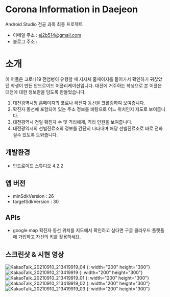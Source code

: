 # Corona Information in Daejeon
Android Studio 전공 과목 최종 프로젝트 <br />
- 이메일 주소 : ej2b514@gmail.com <br />
- 블로그 주소 :  <br />

# 소개 <br />
이 어플은 코로나19 전염병이 유행할 때 지자체 홈페이지를 들어가서 확인하기 귀찮았던 학생이 만든 안드로이드 어플리케이션입니다. 
대전에 거주하는 학생으로 본 어플은 대전에 대한 정보만을 담도록 만들었습니다. 
  1. 대전광역시청 홈페이지의 코로나 확진자 동선을 크롤링하여 보여줍니다. 
  2. 확진자 동선에 포함되어 있는 주소 정보를 바탕으로 어느 위치인지 지도로 보여줍니다. 
  3. 대전광역시 전일 확진자 수 및 격리해제, 격리 인원을 보여줍니다. 
  4. 대전광역시의 선별진료소의 정보를 간단히 나타내며 해당 선별진료소로 바로 전화걸수 있도록 도와줍니다. <br />
  
## 개발환경 <br />
- 안드로이드 스튜디오 4.2.2 <br />

## 앱 버전<br />
- minSdkVersion : 26
- targetSdkVersion : 30 <br />

## APIs <br />
- google map 
  확진자 동선 위치를 지도에서 확인하고 싶다면 구글 클라우드 플랫폼에 가입하고 자신의 키를 활용하세요. <br />
  
## 스크린샷 & 시현 영상 <br />
![KakaoTalk_20210910_213419919_04](https://user-images.githubusercontent.com/84311622/132855006-52b5e65d-9a9f-4470-bac9-35c9e9bef5ae.jpg) {: width="200" height="300"}
![KakaoTalk_20210910_213419919](https://user-images.githubusercontent.com/84311622/132855012-16578510-4a6a-4552-9541-7c8c0d32de71.jpg) {: width="200" height="300"}
![KakaoTalk_20210910_213419919_01](https://user-images.githubusercontent.com/84311622/132855014-8a28d450-c055-4d24-b427-b9cb5341e9b0.jpg) {: width="200" height="300"}
![KakaoTalk_20210910_213419919_02](https://user-images.githubusercontent.com/84311622/132855016-acc54bb1-4b31-4802-8ed2-8980784ee13d.jpg) {: width="200" height="300"}
![KakaoTalk_20210910_213419919_03](https://user-images.githubusercontent.com/84311622/132855017-0883f8d1-71a0-439b-a42a-ec0956e7768c.jpg) {: width="200" height="300"}

